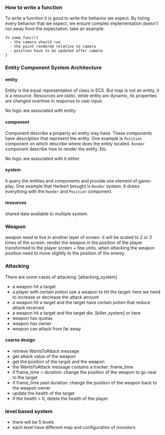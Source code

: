 ### How to write a function
To write a function it is good to write the behavior we expect. By listing every behavior that we expect, we ensure complex implementation doesn't run away from the expectation. take an example:
```
fn some_func(){
  - the camera should run
  - the point rendered relative to camera
  - position have to be updated after camera
}
```

### Entity Component System Architecture
#### **entity**
Entity is the equal representation of class in ECS. But map is not an entity, it is a resource. Resources are static, while entity are dynamic, its properties are changed overtime in response to user input.

No logic are associated with entity.

#### **component**
Component describe a property an entity may have. These components have description that represent the entity. One example is `Position` component on which describe where does the entity located. `Render` component describe how to render the entity. Etc.

No logic are associated with it either.

#### **system**
it query the entities and components and provide one element of game-play. One example that Herbert brought is `Render` system. It draws everything with the `Render` and `Position` component.

#### **resources**
shared data available to multiple system.

### Weapon
weapon need to live in another layer of screen.
it will be scaled to 2 or 3 times of the screen.
render the weapon in the position of the player transformed to the player screen + few units.
when attacking the weapon position need to move slightly to the position of the enemy.


### Attacking

There are some cases of attacking: [attacking_system]
- a weapon hit a target
- a player with certain potion use a weapon to hit the target:
here we need to increase or decrease the attack amount
- a weapon hit a target and the target have certain potion that reduce attack received
- a weapon hit a target and the target die. [killer_system] or here
- weapon has quotas
- weapon has owner
- weapon can attack from far away

#### **coarse design**
- retrieve WantsToAttack message
- get attack value of the weapon
- get the position of the target and the weapon
- the WantsToAttack message contains a tracker: frame_time
- if frame_time < duration: change the position of the weapon to go near to the target
- if frame_time past duration: change the position of the weapon back to the weapon owner
- update the health of the target
- if the health < 0, delete the health of the player


### level based system
- there will be 5 levels
- each level have different map and configuration of monsters